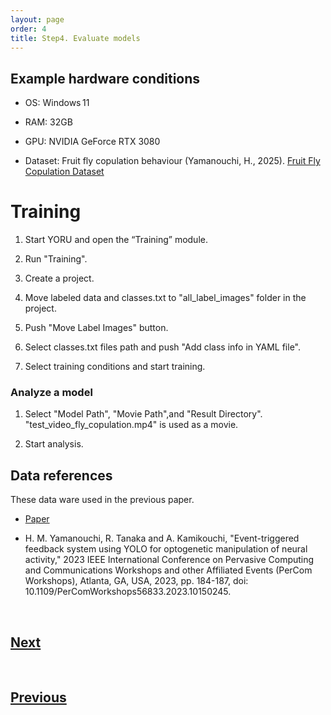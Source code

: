 ```yaml
---
layout: page
order: 4
title: Step4. Evaluate models
---
```


## Example hardware conditions
 - OS: Windows 11
 - RAM: 32GB
 - GPU: NVIDIA GeForce RTX 3080

 - Dataset: Fruit fly copulation behaviour (Yamanouchi, H., 2025). [Fruit Fly Copulation Dataset](https://doi.org/10.5281/zenodo.15653581) 


# Training

1. Start YORU and open the “Training” module.
  
2. Run "Training".

3. Create a project.

4. Move labeled data and classes.txt to "all_label_images" folder in the project.

5. Push "Move Label Images" button.

6. Select classes.txt files path and push "Add class info in YAML file".

7. Select training conditions and start training.

### Analyze a model

1. Select "Model Path", "Movie Path",and "Result Directory". "test_video_fly_copulation.mp4" is used as a movie.

2. Start analysis.


## Data references

These data ware used in the previous paper.

- [Paper](https://ieeexplore.ieee.org/document/10150245)

- H. M. Yamanouchi, R. Tanaka and A. Kamikouchi, "Event-triggered feedback system using YOLO for optogenetic manipulation of neural activity," 2023 IEEE International Conference on Pervasive Computing and Communications Workshops and other Affiliated Events (PerCom Workshops), Atlanta, GA, USA, 2023, pp. 184-187, doi: 10.1109/PerComWorkshops56833.2023.10150245.

<br>

## [Next](./05_closed_loop_tutorial.md)

<br>  

## [Previous](./03_analyze_video_tutorial.md)